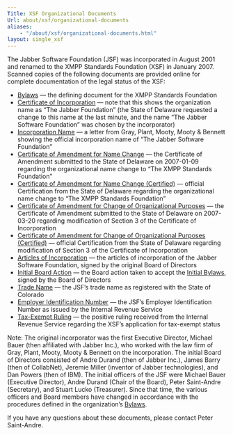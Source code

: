 ```yaml
---
Title: XSF Organizational Documents
Url: about/xsf/organizational-documents
aliases:
    - "/about/xsf/organizational-documents.html"
layout: single_xsf
---
```


The Jabber Software Foundation (JSF) was incorporated in August 2001 and renamed to the XMPP Standards Foundation (XSF) in January 2007. Scanned copies of the following documents are provided online for complete documentation of the legal status of the XSF:

- [Bylaws](/about/xsf/bylaws) — the defining document for the XMPP Standards Foundation
- [Certificate of Incorporation](/docs/JSF-Certificate-Of-Incorporation.pdf) — note that this shows the organization name as “The Jabber Foundation” (the State of Delaware requested a change to this name at the last minute, and the name “The Jabber Software Foundation” was chosen by the incorporator)
- [Incorporation Name](/docs/JSF-Incorporation-Name.pdf) — a letter from Gray, Plant, Mooty, Mooty & Bennett showing the official incorporation name of “The Jabber Software Foundation”
- [Certificate of Amendment for Name Change](/docs/XSF-Certificate-Of-Amendment-Name.pdf) — the Certificate of Amendment submitted to the State of Delaware on 2007-01-09 regarding the organizational name change to “The XMPP Standards Foundation”
- [Certificate of Amendment for Name Change (Certified)](/docs/XSF-Certificate-Of-Amendment-Name-Certified.pdf) — official Certification from the State of Delaware regarding the organizational name change to “The XMPP Standards Foundation”
- [Certificate of Amendment for Change of Organizational Purposes](/docs/XSF-Certificate-Of-Amendment-Purposes.pdf) — the Certificate of Amendment submitted to the State of Delaware on 2007-03-20 regarding modification of Section 3 of the Certificate of Incorporation
- [Certificate of Amendment for Change of Organizational Purposes (Certified)](/docs/XSF-Certificate-Of-Amendment-Purposes-Certified.pdf) — official Certification from the State of Delaware regarding modification of Section 3 of the Certificate of Incorporation
- [Articles of Incorporation](/docs/JSF-Articles-Of-Incorporation.pdf) — the articles of incorporation of the Jabber Software Foundation, signed by the original Board of Directors
- [Initial Board Action](/docs/JSF-Initial-Board-Action.pdf) — the Board action taken to accept the [Initial Bylaws](/docs/JSF-Initial-Bylaws.pdf), signed by the Board of Directors
- [Trade Name](/docs/JSF-Trade-Name.pdf) — the JSF’s trade name as registered with the State of Colorado
- [Employer Identification Number](/docs/JSF-EIN.pdf) — the JSF’s Employer Identification Number as issued by the Internal Revenue Service
- [Tax-Exempt Ruling](/docs/XSF-Tax-Exempt-Ruling-2007.pdf) — the positive ruling received from the Internal Revenue Service regarding the XSF’s application for tax-exempt status

Note: The original incorporator was the first Executive Director, Michael Bauer (then affiliated with Jabber Inc.), who worked with the law firm of Gray, Plant, Mooty, Mooty & Bennett on the incorporation. The initial Board of Directors consisted of Andre Durand (then of Jabber Inc.), James Barry (then of CollabNet), Jeremie Miller (inventor of Jabber technologies), and Dan Powers (then of IBM). The initial officers of the JSF were Michael Bauer (Executive Director), Andre Durand (Chair of the Board), Peter Saint-Andre (Secretary), and Stuart Lucko (Treasurer). Since that time, the various officers and Board members have changed in accordance with the procedures defined in the organization’s [Bylaws](/about/xsf/bylaws).

If you have any questions about these documents, please contact Peter Saint-Andre.
